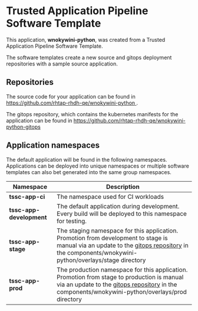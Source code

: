 # Trusted Application Pipeline Software Template

This application, **wnokywini-python**, was created from a Trusted Application Pipeline Software Template.

The software templates create a new source and gitops deployment repositories with a sample source application. 

## Repositories

The source code for your application can be found in [https://github.com/rhtap-rhdh-qe/wnokywini-python ](https://github.com/rhtap-rhdh-qe/wnokywini-python ).
 
The gitops repository, which contains the kubernetes manifests for the application can be found in 
[https://github.com/rhtap-rhdh-qe/wnokywini-python-gitops ](https://github.com/rhtap-rhdh-qe/wnokywini-python-gitops ) 

## Application namespaces 

The default application will be found in the following namespaces. Applications can be deployed into unique namespaces or multiple software templates can also bet generated into the same group namespaces.  

|  Namespace   |  Description   |  
| -------- | -------- |
| **tssc-app-ci** | The namespace used for CI workloads |
| **tssc-app-development** | The default application during development. Every build will be deployed to this namespace for testing. |
| **tssc-app-stage** | The staging namespace for this application. Promotion from development to stage is manual via an update to the [gitops repository](https://github.com/rhtap-rhdh-qe/wnokywini-python-gitops ) in the components/wnokywini-python/overlays/stage directory |
| **tssc-app-prod** | The production namespace for this application. Promotion from stage to production is manual via an update to the [gitops repository](https://github.com/rhtap-rhdh-qe/wnokywini-python-gitops ) in the components/wnokywini-python/overlays/prod directory |
